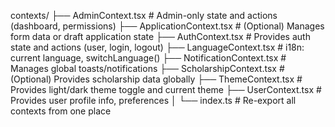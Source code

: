 contexts/
├── AdminContext.tsx # Admin-only state and actions (dashboard, permissions)
├── ApplicationContext.tsx # (Optional) Manages form data or draft application state
├── AuthContext.tsx # Provides auth state and actions (user, login, logout)
├── LanguageContext.tsx # i18n: current language, switchLanguage()
├── NotificationContext.tsx # Manages global toasts/notifications
├── ScholarshipContext.tsx # (Optional) Provides scholarship data globally
├── ThemeContext.tsx # Provides light/dark theme toggle and current theme
├── UserContext.tsx # Provides user profile info, preferences
│
└── index.ts # Re-export all contexts from one place
